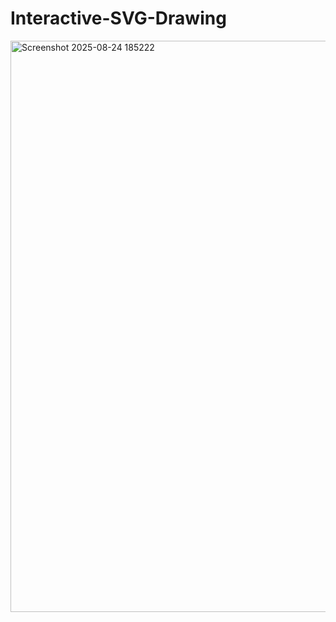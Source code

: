 # Interactive-SVG-Drawing
<img width="1476" height="914" alt="Screenshot 2025-08-24 185222" src="https://github.com/user-attachments/assets/ca4801aa-8fe2-4e8a-95c7-1e10a0b4f263" />
